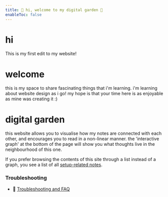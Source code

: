 ```yaml
---
title: 📡 hi, welcome to my digital garden 📡 
enableToc: false
---
```


# hi
This is my first edit to my website! 


# welcome
this is my space to share fascinating things that i'm learning. i'm learning about website design as i go! my hope is that your time here is as enjoyable as mine was creating it :)


# digital garden
this website allows you to visualise how my notes are connected with each other, and encourages you to read in a non-linear manner. the 'interactive graph' at the bottom of the page will show you what thoughts live in the neighbourhood of this one.



If you prefer browsing the contents of this site through a list instead of a graph, you see a list of all [setup-related notes](/notes/setup).

### Troubleshooting
- 🚧 [Troubleshooting and FAQ](notes/troubleshooting.md)


